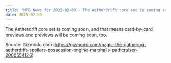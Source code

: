```yaml
---
title: "MTG News for 2025-02-09 - The Aetherdrift core set is coming soon, and that ..."
date: 2025-02-09
---
```


The Aetherdrift core set is coming soon, and that means card-by-card previews and previews will be coming soon, too.

Source: Gizmodo.com (https://gizmodo.com/magic-the-gathering-aetherdrift-spoilers-possession-engine-marshalls-pathcruiser-2000554126)
